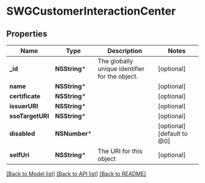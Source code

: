 # SWGCustomerInteractionCenter

## Properties
Name | Type | Description | Notes
------------ | ------------- | ------------- | -------------
**_id** | **NSString*** | The globally unique identifier for the object. | [optional] 
**name** | **NSString*** |  | [optional] 
**certificate** | **NSString*** |  | [optional] 
**issuerURI** | **NSString*** |  | [optional] 
**ssoTargetURI** | **NSString*** |  | [optional] 
**disabled** | **NSNumber*** |  | [optional] [default to @0]
**selfUri** | **NSString*** | The URI for this object | [optional] 

[[Back to Model list]](../README.md#documentation-for-models) [[Back to API list]](../README.md#documentation-for-api-endpoints) [[Back to README]](../README.md)


